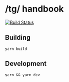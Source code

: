 # /tg/ handbook

[![Build Status](https://drone.zyg.ovh/api/badges/Hamcha/tghandbook/status.svg)](https://drone.zyg.ovh/Hamcha/tghandbook)

## Building

`yarn build`

## Development

`yarn && yarn dev`
